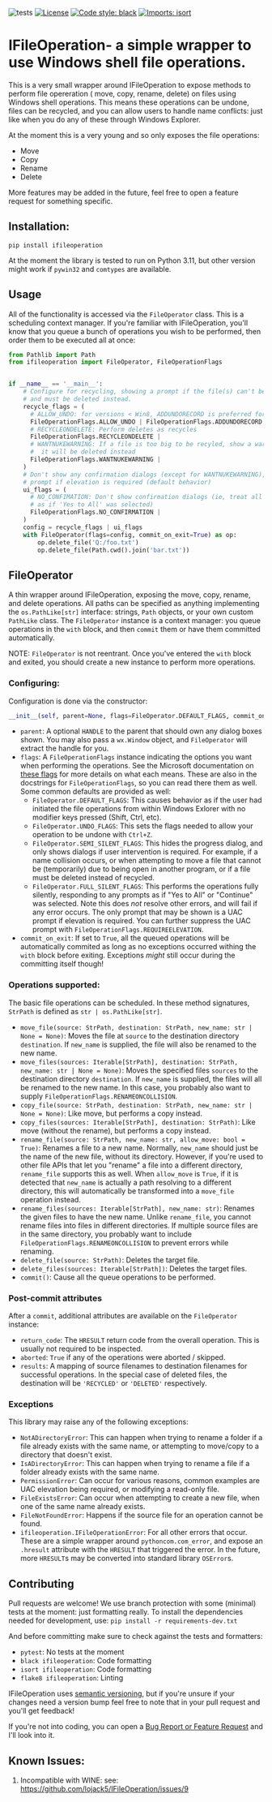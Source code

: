 ![tests](https://github.com/lojack5/structured/actions/workflows/tests.yml/badge.svg)
[![License](https://img.shields.io/badge/License-BSD_3--Clause-blue.svg)](https://opensource.org/licenses/BSD-3-Clause)
[![Code style: black](https://img.shields.io/badge/code%20style-black-000000.svg)](https://github.com/psf/black)
[![Imports: isort](https://img.shields.io/badge/%20imports-isort-%231674b1?style=flat&labelColor=ef8336)](https://pycqa.github.io/isort/)


# IFileOperation- a simple wrapper to use Windows shell file operations.
This is a very small wrapper around IFileOperation to expose methods to perform file opereration (
move, copy, rename, delete) on files using Windows shell operations.  This means these
operations can be undone, files can be recycled, and you can allow users to handle name conflicts:
just like when you do any of these through Windows Explorer.

At the moment this is a very young and so only exposes the file operations:
- Move
- Copy
- Rename
- Delete

More features may be added in the future, feel free to open a feature request for something
specific.


## Installation:
`pip install ifileoperation`

At the moment the library is tested to run on Python 3.11, but other version might work if `pywin32`
 and `comtypes` are available.


## Usage
All of the functionality is accessed via the `FileOperator` class.  This is a scheduling context
manager. If you're familiar with IFileOperation, you'll know that you queue a bunch of operations
you wish to be performed, then order them to be executed all at once:

```python
from Pathlib import Path
from ifileoperation import FileOperator, FileOperationFlags


if __name__ == '__main__':
    # Configure for recycling, showing a prompt if the file(s) can't be recyled
    # and must be deleted instead.
    recycle_flags = (
      # ALLOW_UNDO: for versions < Win8, ADDUNDORECORD is preferred for Win8+
      FileOperationFlags.ALLOW_UNDO | FileOperationFlags.ADDUNDORECORD |
      # RECYCLEONDELETE: Perform deletes as recycles
      FileOperationFlags.RECYCLEONDELETE |
      # WANTNUKEWARNING: If a file is too big to be recyled, show a warning that
      #  it will be deleted instead
      FileOperationFlags.WANTNUKEWARNING |
    )
    # Don't show any confirmation dialogs (except for WANTNUKEWARNING), or a UAC
    # prompt if elevation is required (default behavior)
    ui_flags = (
      # NO_CONFIMATION: Don't show confirmation dialogs (ie, treat all dialogs
      # as if 'Yes to All' was selected)
      FileOperationFlags.NO_CONFIRMATION |
    )
    config = recycle_flags | ui_flags
    with FileOperator(flags=config, commit_on_exit=True) as op:
        op.delete_file('Q:/foo.txt')
        op.delete_file(Path.cwd().join('bar.txt'))
```


## FileOperator
A thin wrapper around IFileOperation, exposing the move, copy, rename, and
delete operations.  All paths can be specified as anything implementing the
`os.PathLike[str]` interface: strings, `Path` objects, or your own custom
`PathLike` class.  The `FileOperator` instance is a context manager: you queue
operations in the `with` block, and then `commit` them or have them committed
automatically.

NOTE: `FileOperator` is not reentrant.  Once you've entered the `with` block and
exited, you should create a new instance to perform more operations.

### Configuring:
Configuration is done via the constructor:
```python
__init__(self, parent=None, flags=FileOperator.DEFAULT_FLAGS, commit_on_exit=False):
```
- `parent`: A optional `HANDLE` to the parent that should own any dialog boxes
  shown. You may also pass a `wx.Window` object, and `FileOperator` will extract
  the handle for you.
- `flags`: A `FileOperationFlags` instance indicating the options you want when
  performing the operations.  See the Microsoft documentation on [these flags](
  https://learn.microsoft.com/en-us/windows/win32/api/shobjidl_core/nf-shobjidl_core-ifileoperation-setoperationflags)
  for more details on what each means.  These are also in the docstrings for
  `FileOperationFlags`, so you can read there them as well.  Some common defaults are
  provided as well:
  - `FileOperator.DEFAULT_FLAGS`: This causes behavior as if the user had initiated the
    file operations from within Windows Exlorer with no modifier keys pressed (Shift,
    Ctrl, etc).
  - `FileOperator.UNDO_FLAGS`: This sets the flags needed to allow your operation to be
    undone with `Ctrl+Z`.
  - `FileOperator.SEMI_SILENT_FLAGS`: This hides the progress dialog, and only shows
    dialogs if user intervention is required. For example, if a name collision occurs, or
    when attempting to move a file that cannot be (temporarily) due to being open in
    another program, or if a file must be deleted instead of recycled.
  - `FileOperator.FULL_SILENT_FLAGS`: This performs the operations fully silently, responding
    to any prompts as if "Yes to All" or "Continue" was selected.  Note this does *not*
    resolve other errors, and will fail if any error occurs.  The only prompt that may be shown
    is a UAC prompt if elevation is required.  You can further suppress the UAC prompt with
    `FileOperationFlags.REQUIREELEVATION`.
- `commit_on_exit`: If set to `True`, all the queued operations will be
  automatically commited as long as no exceptions occurred withing the `with`
  block before exiting.  Exceptions *might* still occur during the committing
  itself though!

### Operations supported:
The basic file operations can be scheduled.  In these method signatures,
`StrPath` is defined as `str | os.PathLike[str]`.
- `move_file(source: StrPath, destination: StrPath, new_name: str | None = None)`:
  Moves the file at `source` to the destination directory `destination`.  If `new_name`
  is supplied, the file will also be renamed to the new name.
- `move_files(sources: Iterable[StrPath], destination: StrPath, new_name: str | None = None)`:
  Moves the specified files `sources` to the destination directory `destination`.  If
  `new_name` is supplied, the files will all be renamed to the new name. In this case,
  you probably also want to supply `FileOperationFlags.RENAMEONCOLLISION`.
- `copy_file(source: StrPath, destination: StrPath, new_name: str | None = None)`:
  Like move, but performs a copy instead.
- `copy_files(sources: Iterable[StrPath], destination: StrPath)`:
  Like move (without the rename), but performs a copy instead.
- `rename_file(source: StrPath, new_name: str, allow_move: bool = True)`:
  Renames a file to a new name.  Normally, `new_name` should just be the name of
  the new file, without its directory.  However, if you're used to other file
  APIs that let you "rename" a file into a different directory, `rename_file`
  supports this as well.  When `allow_move` is `True`, if it is detected that
  `new_name` is actually a path resolving to a different directory, this will
  automatically be transformed into a `move_file` operation instead.
- `rename_files(sources: Iterable[StrPath], new_name: str)`:  Renames the given
  files to have the new name.  Unlike `rename_file`, you cannot rename files
  into files in different directories. If multiple source files are in the same
  directory, you probably want to include `FileOperationFlags.RENAMEONCOLLISION` to
  prevent errors while renaming.
- `delete_file(source: StrPath)`: Deletes the target file.
- `delete_files(sources: Iterable[StrPath])`: Deletes the target files.
- `commit()`: Cause all the queue operations to be performed.

### Post-commit attributes
After a `commit`, additional attributes are available on the `FileOperator` instance:
- `return_code`: The `HRESULT` return code from the overall operation. This is usually
  not required to be inspected.
- `aborted`: `True` if any of the operations were aborted / skipped.
- `results`: A mapping of source filenames to destination filenames for successful
  operations.  In the special case of deleted files, the destination will be `'RECYCLED'`
  or `'DELETED'` respectively.

### Exceptions
This library may raise any of the following exceptions:
  - `NotADirectoryError`: This can happen when trying to rename a folder if a file
    already exists with the same name, or attempting to move/copy to a directory
    that doesn't exist.
  - `IsADirectoryError`: This can happen when trying to rename a file if a folder
    already exists with the same name.
  - `PermissionError`: Can occur for various reasons, common examples are UAC
    elevation being required, or modifying a read-only file.
  - `FileExistsError`: Can occur when attempting to create a new file, when one
    of the same name already exists.
  - `FileNotFoundError`: Happens if the source file for an operation cannot be
    found.
  - `ifileoperation.IFileOperationError`: For all other errors that occur. These
    are a simple wrapper around `pythoncom.com_error`, and expose an `.hresult`
    attribute with the `HRESULT` that triggered the error.
In the future, more `HRESULT`s may be converted into standard library `OSError`s.


## Contributing
Pull requests are welcome!  We use branch protection with some (minimal) tests
at the moment: just formatting really. To install the dependencies needed for
development, use:
`pip install -r requirements-dev.txt`

And before committing make sure to check against the tests and formatters:
- `pytest`: No tests at the moment
- `black ifileoperation`: Code formatting
- `isort ifileoperation`: Code formatting
- `flake8 ifileoperation`: Linting

IFileOperation uses [semantic versioning](https://semver.org/), but if you're
unsure if your changes need a version bump feel free to note that in your pull
request and you'll get feedback!

If you're not into coding, you can open a [Bug Report or Feature Request](https://github.com/lojack5/IFileOperation/issues)
and I'll look into it.


## Known Issues:
1. Incompatible with WINE: see: https://github.com/lojack5/IFileOperation/issues/9
